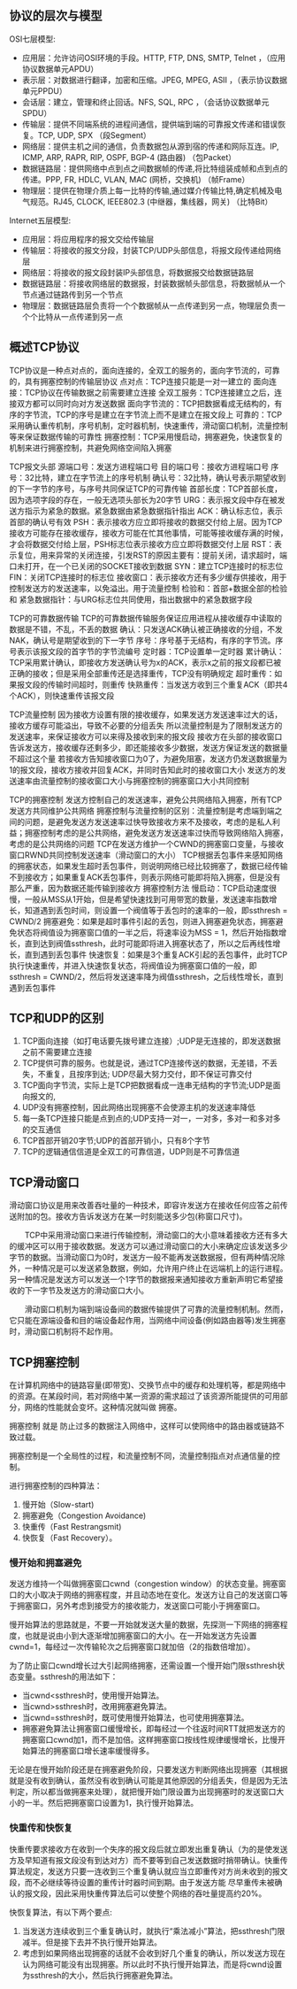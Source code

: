 ## 协议的层次与模型
OSI七层模型:  
* 应用层：允许访问OSI环境的手段。HTTP, FTP, DNS, SMTP, Telnet ，（应用协议数据单元APDU）  
* 表示层：对数据进行翻译，加密和压缩。JPEG, MPEG, ASII ，（表示协议数据单元PPDU） 
* 会话层：建立，管理和终止回话。NFS, SQL, RPC ，（会话协议数据单元SPDU）
* 传输层：提供不同端系统的进程间通信，提供端到端的可靠报文传递和错误恢复。TCP, UDP, SPX （段Segment）
* 网络层：提供主机之间的通信，负责数据包从源到宿的传递和网际互连。IP, ICMP, ARP, RAPR, RIP, OSPF, BGP-4 (路由器) （包Packet）
* 数据链路层：提供网络中点到点之间数据帧的传递,将比特组装成帧和点到点的传递。PPP, FR, HDLC, VLAN, MAC (网桥，交换机) （帧Frame）
* 物理层：提供在物理介质上每一比特的传输,通过媒介传输比特,确定机械及电气规范。RJ45, CLOCK, IEEE802.3 (中继器，集线器，网关) （比特Bit）

Internet五层模型:  
* 应用层：将应用程序的报文交给传输层 
* 传输层：将接收的报文分段，封装TCP/UDP头部信息，将报文段传递给网络层 
* 网络层：将接收的报文段封装IP头部信息，将数据报交给数据链路层 
* 数据链路层：将接收网络层的数据报，封装数据帧头部信息，将数据帧从一个节点通过链路传到另一个节点 
* 物理层：数据链路层负责将一个个数据帧从一点传递到另一点，物理层负责一个个比特从一点传递到另一点

## 概述TCP协议
TCP协议是一种点对点的，面向连接的，全双工的服务的，面向字节流的，可靠的，具有拥塞控制的传输层协议 点对点：TCP连接只能是一对一建立的 面向连接：TCP协议在传输数据之前需要建立连接 全双工服务：TCP连接建立之后，连接双方都可以同时向对方发送数据 面向字节流的：TCP把数据看成无结构的，有序的字节流，TCP的序号是建立在字节流上而不是建立在报文段上 可靠的：TCP采用确认重传机制，序号机制，定时器机制，快速重传，滑动窗口机制，流量控制等来保证数据传输的可靠性 拥塞控制：TCP采用慢启动，拥塞避免，快速恢复的机制来进行拥塞控制，共避免网络空间陷入拥塞

TCP报文头部 源端口号：发送方进程端口号 目的端口号：接收方进程端口号 序号：32比特，建立在字节流上的序号机制 确认号：32比特，确认号表示期望收到的下一字节的序号，与序号共同保证TCP的可靠传输 首部长度：TCP首部长度，因为选项字段的存在，一般无选项头部长为20字节 URG：表示报文段中存在被发送方指示为紧急的数据。紧急数据由紧急数据指针指出 ACK：确认标志位，表示首部的确认号有效 PSH：表示接收方应立即将接收的数据交付给上层。因为TCP接收方可能存在接收缓存，接收方可能在忙其他事情，可能等接收缓存满的时候，才会将数据交付给上层，PSH标志位表示接收方应立即将数据交付上层 RST：表示复位，用来异常的关闭连接，引发RST的原因主要有：提前关闭，请求超时，端口未打开，在一个已关闭的SOCKET接收到数据 SYN：建立TCP连接时的标志位 FIN：关闭TCP连接时的标志位 接收窗口：表示接收方还有多少缓存供接收，用于控制发送方的发送速率，以免溢出。用于流量控制 检验和：首部+数据全部的检验和 紧急数据指针：与URG标志位共同使用，指出数据中的紧急数据字段

TCP的可靠数据传输 TCP的可靠数据传输服务保证应用进程从接收缓存中读取的数据是不错，不乱，不丢的数据 确认：只发送ACK确认被正确接收的分组，不发NAK，确认号是期望收到的下一字节 序号：序号基于无结构，有序的字节流。序号表示该报文段的首字节的字节流编号 定时器：TCP设置单一定时器 累计确认：TCP采用累计确认，即接收方发送确认号为x的ACK，表示x之前的报文段都已被正确的接收；但是采用全部重传还是选择重传，TCP没有明确规定 超时重传：如果报文段的传输时间超时，则重传 快熟重传：当发送方收到三个重复ACK（即共4个ACK），则快速重传该报文段

TCP流量控制 因为接收方设置有限的接收缓存，如果发送方发送速率过大的话，接收方缓存可能溢出，导致不必要的分组丢失 所以流量控制是为了限制发送方的发送速率，来保证接收方可以来得及接收到来的报文段 接收方在头部的接收窗口告诉发送方，接收缓存还剩多少，即还能接收多少数据，发送方保证发送的数据量不超过这个量 若接收方告知接收窗口为0了，为避免阻塞，发送方仍发送数据量为1的报文段，接收方接收并回复ACK，并同时告知此时的接收窗口大小 发送方的发送速率由流量控制的接收窗口大小与拥塞控制的拥塞窗口大小共同控制

TCP的拥塞控制 发送方控制自己的发送速率，避免公共网络陷入拥塞，所有TCP发送方共同维护公共网络 拥塞控制与流量控制的区别：流量控制是考虑端到端之间的问题，是避免发送方发送速率过快导致接收方来不及接收，考虑的是私人利益；拥塞控制考虑的是公共网络，避免发送方发送速率过快而导致网络陷入拥塞，考虑的是公共网络的问题 TCP在发送方维护一个CWND的拥塞窗口变量，与接收窗口RWND共同控制发送速率（滑动窗口的大小） TCP根据丢包事件来感知网络的拥塞状态，如果发生超时丢包事件，则说明网络已经比较拥塞了，数据已经传输不到接收方；如果重复ACK丢包事件，则表示网络可能即将陷入拥塞，但是没有那么严重，因为数据还能传输到接收方 拥塞控制方法 慢启动：TCP启动速度很慢，一般从MSS从1开始，但是希望快速找到可用带宽的数量，发送速率指数增长，知道遇到丢包时间，则设置一个阀值等于丢包时的速率的一般，即ssthresh = CWND/2 拥塞避免：如果是超时事件引起的丢包，则进入拥塞避免状态，拥塞避免状态将阀值设为拥塞窗口值的一半之后，将速率设为MSS = 1，然后开始指数增长，直到达到阀值ssthresh，此时可能即将进入拥塞状态了，所以之后再线性增长，直到遇到丢包事件 快速恢复：如果是3个重复ACK引起的丢包事件，此时TCP执行快速重传，并进入快速恢复状态，将阀值设为拥塞窗口值的一般，即ssthresh = CWND/2，然后将发送速率降为阀值ssthresh，之后线性增长，直到遇到丢包事件

## TCP和UDP的区别
1. TCP面向连接（如打电话要先拨号建立连接）;UDP是无连接的，即发送数据之前不需要建立连接
2. TCP提供可靠的服务。也就是说，通过TCP连接传送的数据，无差错，不丢失，不重复，且按序到达; UDP尽最大努力交付，即不保证可靠交付
3. TCP面向字节流，实际上是TCP把数据看成一连串无结构的字节流;UDP是面向报文的, 
4. UDP没有拥塞控制，因此网络出现拥塞不会使源主机的发送速率降低
5. 每一条TCP连接只能是点到点的;UDP支持一对一，一对多，多对一和多对多的交互通信
6. TCP首部开销20字节;UDP的首部开销小，只有8个字节
7. TCP的逻辑通信信道是全双工的可靠信道，UDP则是不可靠信道

## TCP滑动窗口
  滑动窗口协议是用来改善吞吐量的一种技术，即容许发送方在接收任何应答之前传送附加的包。接收方告诉发送方在某一时刻能送多少包(称窗口尺寸)。

  TCP中采用滑动窗口来进行传输控制，滑动窗口的大小意味着接收方还有多大的缓冲区可以用于接收数据。发送方可以通过滑动窗口的大小来确定应该发送多少字节的数据。当滑动窗口为0时，发送方一般不能再发送数据报，但有两种情况除外，一种情况是可以发送紧急数据，例如，允许用户终止在远端机上的运行进程。另一种情况是发送方可以发送一个1字节的数据报来通知接收方重新声明它希望接收的下一字节及发送方的滑动窗口大小。

  滑动窗口机制为端到端设备间的数据传输提供了可靠的流量控制机制。然而，它只能在源端设备和目的端设备起作用，当网络中间设备(例如路由器等)发生拥塞时，滑动窗口机制将不起作用。

## TCP拥塞控制
在计算机网络中的链路容量(即带宽)、交换节点中的缓存和处理机等，都是网络中的资源。在某段时间，若对网络中某一资源的需求超过了该资源所能提供的可用部分，网络的性能就会变坏。这种情况就叫做 拥塞。

拥塞控制 就是 防止过多的数据注入网络中，这样可以使网络中的路由器或链路不致过载。

拥塞控制是一个全局性的过程，和流量控制不同，流量控制指点对点通信量的控制。

进行拥塞控制的四种算法：

1. 慢开始（Slow-start)
2. 拥塞避免（Congestion Avoidance)
3. 快重传（Fast Restrangsmit)
4. 快恢复（Fast Recovery）。

### 慢开始和拥塞避免
发送方维持一个叫做拥塞窗口cwnd（congestion window）的状态变量。拥塞窗口的大小取决于网络的拥塞程度，并且动态地在变化。发送方让自己的发送窗口等于拥塞窗口，另外考虑到接受方的接收能力，发送窗口可能小于拥塞窗口。

慢开始算法的思路就是，不要一开始就发送大量的数据，先探测一下网络的拥塞程度，也就是说由小到大逐渐增加拥塞窗口的大小。在一开始发送方先设置cwnd=1，每经过一次传输轮次之后拥塞窗口就加倍（2的指数倍增加）。

为了防止窗口cwnd增长过大引起网络拥塞，还需设置一个慢开始门限ssthresh状态变量。ssthresh的用法如下：

* 当cwnd<ssthresh时，使用慢开始算法。
* 当cwnd>ssthresh时，改用拥塞避免算法。
* 当cwnd=ssthresh时，既可使用慢开始算法，也可使用拥塞算法。
* 拥塞避免算法让拥塞窗口缓慢增长，即每经过一个往返时间RTT就把发送方的拥塞窗口cwnd加1，而不是加倍。这样拥塞窗口按线性规律缓慢增长，比慢开始算法的拥塞窗口增长速率缓慢得多。

无论是在慢开始阶段还是在拥塞避免阶段，只要发送方判断网络出现拥塞（其根据就是没有收到确认，虽然没有收到确认可能是其他原因的分组丢失，但是因为无法判定，所以都当做拥塞来处理），就把慢开始门限设置为出现拥塞时的发送窗口大小的一半。然后把拥塞窗口设置为1，执行慢开始算法。


### 快重传和快恢复
快重传要求接收方在收到一个失序的报文段后就立即发出重复确认（为的是使发送方及早知道有报文段没有到达对方）而不要等到自己发送数据时捎带确认。快重传算法规定，发送方只要一连收到三个重复确认就应当立即重传对方尚未收到的报文段，而不必继续等待设置的重传计时器时间到期。由于发送方能 尽早重传未被确认的报文段，因此采用快重传算法后可以使整个网络的吞吐量提高约20%。

快恢复算法，有以下两个要点:

1. 当发送方连续收到三个重复确认时，就执行“乘法减小”算法，把ssthresh门限减半。但是接下去并不执行慢开始算法。
2. 考虑到如果网络出现拥塞的话就不会收到好几个重复的确认，所以发送方现在认为网络可能没有出现拥塞。所以此时不执行慢开始算法，而是将cwnd设置为ssthresh的大小，然后执行拥塞避免算法。
